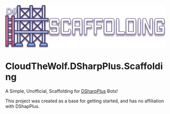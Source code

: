 ![Logo of CloudTheWolf.DSharpPlus.Scaffolding](https://github.com/CloudTheWolf/CloudTheWolf.DSharpPlus.Scaffolding/raw/main/banner.png)

# CloudTheWolf.DSharpPlus.Scaffolding
A Simple, Unofficial, Scaffolding for [DSharpPlus](https://github.com/DSharpPlus/DSharpPlus) Bots!

This project was created as a base for getting started, and has no affiliation with DShapPlus.
